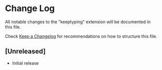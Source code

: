 # Change Log
All notable changes to the "keeptyping" extension will be documented in this file.

Check [Keep a Changelog](http://keepachangelog.com/) for recommendations on how to structure this file.

## [Unreleased]
- Initial release